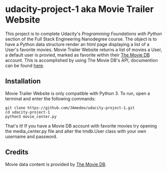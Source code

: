 # udacity-project-1 aka Movie Trailer Website

This project is to complete Udacity's *Programming Foundations with Python* section of the Full Stack Engineering Nanodegree course.  The object is to have a Python data structure render an html page displaying a list of a User's favorite movies.  Movie Trailer Website returns a list of movies a User, a default user is provied, marked as favorite within their [The Movie DB](https://www.themoviedb.org/) account.  This is accomplished by using The Movie DB's API, documention can be found [here](https://developers.themoviedb.org/3/getting-started).

## Installation

Movie Trailer Website is only compatible with Python 3.  To run, open a terminal and enter the following commands:

```
git clone https://github.com/JAmedeo/udacity-project-1.git
cd udacity-project-1
python3 movie_center.py
```
That's it!  If you have a Movie DB account with favorite movies try opening the media_center.py file and alter the tmdb.User class with your own username and password.

## Credits

Movie data content is provided by [The Movie DB](https://www.themoviedb.org/).
